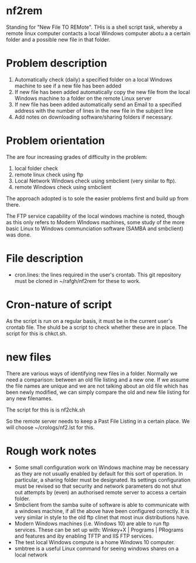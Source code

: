 # nf2rem
Standing for "New File TO REMote". THis is a shell script task, whereby a remote linux computer contacts a local Windows computer abotu a a certain folder and a possible new file in that folder.

# Problem description

1. Automatically check (daily) a specified folder on a local Windows machine to see if a new file has been added
2. If new file has been added automatically copy the new file from the local Windows machine to a folder on the remote Linux server
3. If new file has been added automatically send an Email to a specified address with the number of lines in the new file in the subject line
4. Add notes on downloading software/sharing folders if necessary.

# Problem orientation
The are four increasing grades of difficulty in the problem:
1) local folder check
2) remote linux check using ftp
3) Local Network Windows check using smbclient (very sinilar to ftp).
4) remote Windows check using smbclient

The approach adopted is to sole the easier problems first and build up from there.

The FTP service capability of the local windows machine is noted, though as this only refers to Modern WIndows machines, some study of the more basic Linux to Windows communciation software (SAMBA and smbclient) was done.

# File description
* cron.lines: the lines required in the user's crontab. This git repository must be cloned in ~/rafgh/nf2rem for these to work.

# Cron-nature of script
As the script is run on a regular basis, it must be in the current user's crontab file. The shuld be a script to check whether these are in place.
The script for this is chkct.sh.

# new files
There are various ways of identifying new files in a folder. Normally we need a comparison: between an old file listing and a new one.
If we assume the file names are unique and we are not talking about an old file which has been newly modified, we can simply compare the old and new
file listing for any new filenames.

The script for this is is nf2chk.sh

So the remote server needs to keep a Past File Listing in a certain place. We will choose ~/crologs/nf2.lst for this.

# Rough work notes

* Some small configuration work on Windows machine may be necessary as they are not usually enabled by default for this sort of operation. In particular, a sharing folder must be designated. Its settings configuration must be revised so that security and network parameters do not shut out attempts by (even) an authorised remote server to access a certain folder.
* Smbclient from the samba suite of software is able to communicate with a windows machine, if all the above have been configured correctly. It is very similar in style to the old ftp clinet that most inux distributions have.
* Modern Windows machines (i.e. Windows 10) are able to run ftp services. These can be set up with:
Winkey+X | Programs | PRograms and features
and iby enabling TFTP and IIS FTP services.
* The test local Windows compute is a home Windows 10 computer. 
* smbtree is a useful Linux command for seeing windows shares on a local network
